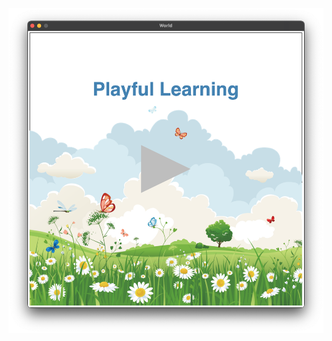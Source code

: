 ![image alt](https://github.com/sevvalonr/PlayfulLearning/blob/3e2e4fd6199b4aee53498131acce28ab1acfab68/Ekran%20Resmi%202024-09-10%2011.48.02.png)
